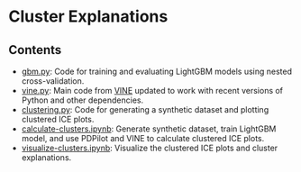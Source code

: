 # Cluster Explanations

## Contents

- [gbm.py](gbm.py): Code for training and evaluating LightGBM models using nested cross-validation.
- [vine.py](vine.py): Main code from [VINE](https://github.com/MattJBritton/VINE) updated to work with recent versions of Python and other dependencies.
- [clustering.py](clustering.py): Code for generating a synthetic dataset and plotting clustered ICE plots.
- [calculate-clusters.ipynb](calculate-clusters.ipynb): Generate synthetic dataset, train LightGBM model, and use PDPilot and VINE to calculate clustered ICE plots.
- [visualize-clusters.ipynb](visualize-clusters.ipynb): Visualize the clustered ICE plots and cluster explanations.
